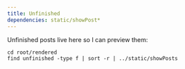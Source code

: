 ```yaml
---
title: Unfinished
dependencies: static/showPost*
---
```


Unfinished posts live here so I can preview them:

```{.unwrap pipe="sh | pandoc -t json"}
cd root/rendered
find unfinished -type f | sort -r | ../static/showPosts
```
